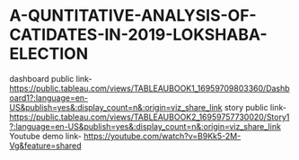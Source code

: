 # A-QUNTITATIVE-ANALYSIS-OF-CATIDATES-IN-2019-LOKSHABA-ELECTION
 dashboard public link- https://public.tableau.com/views/TABLEAUBOOK1_16959709803360/Dashboard1?:language=en-US&publish=yes&:display_count=n&:origin=viz_share_link
story public link- https://public.tableau.com/views/TABLEAUBOOK2_16959757730020/Story1?:language=en-US&publish=yes&:display_count=n&:origin=viz_share_link
Youtube demo link- https://youtube.com/watch?v=B9Kk5-2M-Vg&feature=shared

